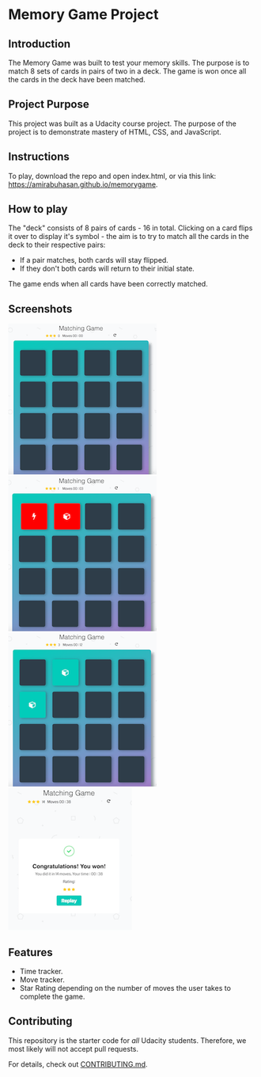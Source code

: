 # Memory Game Project

## Introduction
The Memory Game was built to test your memory skills. The purpose is to match 8 sets of cards in pairs of two in a deck. The game is won once all the cards in the deck have been matched.

## Project Purpose
This project was built as a Udacity course project. The purpose of the project is to demonstrate mastery of HTML, CSS, and JavaScript.

## Instructions
To play, download the repo and open index.html, or via this link: https://amirabuhasan.github.io/memorygame.

## How to play
The "deck" consists of 8 pairs of cards - 16 in total. Clicking on a card flips it over to display it's symbol - the aim is to try to match all the cards in the deck to their respective pairs:

* If a pair matches, both cards will stay flipped.
* If they don't both cards will return to their initial state.

The game ends when all cards have been correctly matched.

## Screenshots
![Alt text](/img/screenshot1.png?raw=true)
![Alt text](/img/screenshot2.png?raw=true)
![Alt text](/img/screenshot3.png?raw=true)
![Alt text](/img/screenshot4.png?raw=true)

## Features
* Time tracker.
* Move tracker.
* Star Rating depending on the number of moves the user takes to complete the game.

## Contributing
This repository is the starter code for _all_ Udacity students. Therefore, we most likely will not accept pull requests.

For details, check out [CONTRIBUTING.md](CONTRIBUTING.md).
